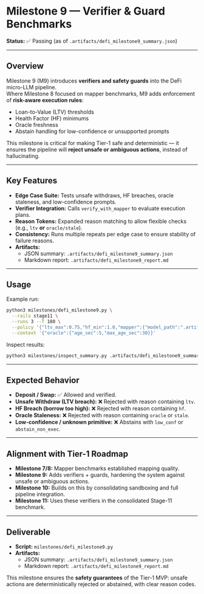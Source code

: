 # Milestone 9 — Verifier & Guard Benchmarks

**Status:** ✅ Passing (as of `.artifacts/defi_milestone9_summary.json`)

---

## Overview

Milestone 9 (M9) introduces **verifiers and safety guards** into the DeFi micro-LLM pipeline.  
Where Milestone 8 focused on mapper benchmarks, M9 adds enforcement of **risk-aware execution rules**:

- Loan-to-Value (LTV) thresholds  
- Health Factor (HF) minimums  
- Oracle freshness  
- Abstain handling for low-confidence or unsupported prompts  

This milestone is critical for making Tier-1 safe and deterministic — it ensures the pipeline will **reject unsafe or ambiguous actions**, instead of hallucinating.

---

## Key Features

- **Edge Case Suite:** Tests unsafe withdraws, HF breaches, oracle staleness, and low-confidence prompts.  
- **Verifier Integration:** Calls `verify_with_mapper` to evaluate execution plans.  
- **Reason Tokens:** Expanded reason matching to allow flexible checks (e.g., `ltv` **or** `oracle/stale`).  
- **Consistency:** Runs multiple repeats per edge case to ensure stability of failure reasons.  
- **Artifacts:**  
  - JSON summary: `.artifacts/defi_milestone9_summary.json`  
  - Markdown report: `.artifacts/defi_milestone9_report.md`  

---

## Usage

Example run:

```bash
python3 milestones/defi_milestone9.py \
  --rails stage11 \
  --runs 3 --T 180 \
  --policy '{"ltv_max":0.75,"hf_min":1.0,"mapper":{"model_path":".artifacts/defi_mapper.joblib","confidence_threshold":0.7}}' \
  --context '{"oracle":{"age_sec":5,"max_age_sec":30}}'
```

Inspect results:

```bash
python3 milestones/inspect_summary.py .artifacts/defi_milestone9_summary.json
```

---

## Expected Behavior

- **Deposit / Swap:** ✅ Allowed and verified.  
- **Unsafe Withdraw (LTV breach):** ❌ Rejected with reason containing `ltv`.  
- **HF Breach (borrow too high):** ❌ Rejected with reason containing `hf`.  
- **Oracle Staleness:** ❌ Rejected with reason containing `oracle` or `stale`.  
- **Low-confidence / unknown primitive:** ❌ Abstains with `low_conf` or `abstain_non_exec`.  

---

## Alignment with Tier-1 Roadmap

- **Milestone 7/8:** Mapper benchmarks established mapping quality.  
- **Milestone 9:** Adds verifiers + guards, hardening the system against unsafe or ambiguous actions.  
- **Milestone 10:** Builds on this by consolidating sandboxing and full pipeline integration.  
- **Milestone 11:** Uses these verifiers in the consolidated Stage-11 benchmark.

---

## Deliverable

- **Script:** `milestones/defi_milestone9.py`  
- **Artifacts:**  
  - JSON summary: `.artifacts/defi_milestone9_summary.json`  
  - Markdown report: `.artifacts/defi_milestone9_report.md`  

This milestone ensures the **safety guarantees** of the Tier-1 MVP: unsafe actions are deterministically rejected or abstained, with clear reason codes.
